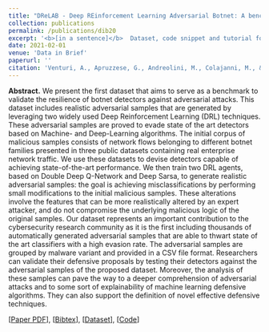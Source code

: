 ```yaml
---
title: "DReLAB - Deep REinforcement Learning Adversarial Botnet: A benchmark dataset for adversarial attacks against botnet Intrusion Detection Systems"
collection: publications
permalink: /publications/dib20
excerpt: '<b>[in a sentence]</b>  Dataset, code snippet and tutorial for TNSM20 paper.'
date: 2021-02-01
venue: 'Data in Brief'
paperurl: ''
citation: 'Venturi, A., Apruzzese, G., Andreolini, M., Colajanni, M., & Marchetti, M. (2021). "DRrLAB - Deep REinforcement Learning Adversarial Botnet: A benchmark dataset for Adversarial Attacks against Botnet Intrusion Detection Systems." <i>Data in Brief</i>, 34, 106631.'
---
```

<b>Abstract.</b> We present the first dataset that aims to serve as a benchmark to validate the resilience of botnet detectors against adversarial attacks. This dataset includes realistic adversarial samples that are generated by leveraging two widely used Deep Reinforcement Learning (DRL) techniques. These adversarial samples are proved to evade state of the art detectors based on Machine- and Deep-Learning algorithms. The initial corpus of malicious samples consists of network flows belonging to different botnet families presented in three public datasets containing real enterprise network traffic. We use these datasets to devise detectors capable of achieving state-of-the-art performance. We then train two DRL agents, based on Double Deep Q-Network and Deep Sarsa, to generate realistic adversarial samples: the goal is achieving misclassifications by performing small modifications to the initial malicious samples. These alterations involve the features that can be more realistically altered by an expert attacker, and do not compromise the underlying malicious logic of the original samples. Our dataset represents an important contribution to the cybersecurity research community as it is the first including thousands of automatically generated adversarial samples that are able to thwart state of the art classifiers with a high evasion rate. The adversarial samples are grouped by malware variant and provided in a CSV file format. Researchers can validate their defensive proposals by testing their detectors against the adversarial samples of the proposed dataset. Moreover, the analysis of these samples can pave the way to a deeper comprehension of adversarial attacks and to some sort of explainability of machine learning defensive algorithms. They can also support the definition of novel effective defensive techniques.

[[Paper PDF](https://gioapru.github.io/files/papers/dib20/dib20.pdf)], [[Bibtex](https://gioapru.github.io/files/papers/dib20/dib20.bib)], [[Dataset](https://data.mendeley.com/datasets/nf22d786tj/1)], [[Code](https://github.com/andreaventuri01/DReLAB_tutorial)]